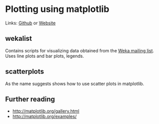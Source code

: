 # Plotting using matplotlib
Links: [Github](https://github.com/irsbugs/meetings/blob/master/2015/2015-05-11/matplotlib/README.md) or [Website](https://irsbugs.github.io/meetings/2015/2015-05-11/matplotlib/) 

wekalist
--------

Contains scripts for visualizing data obtained from the 
[Weka mailing list](http://list.waikato.ac.nz/pipermail/wekalist/).
Uses line plots and bar plots, legends.

scatterplots
------------

As the name suggests shows how to use scatter plots in matplotlib.

Further reading
---------------

* http://matplotlib.org/gallery.html
* http://matplotlib.org/examples/

